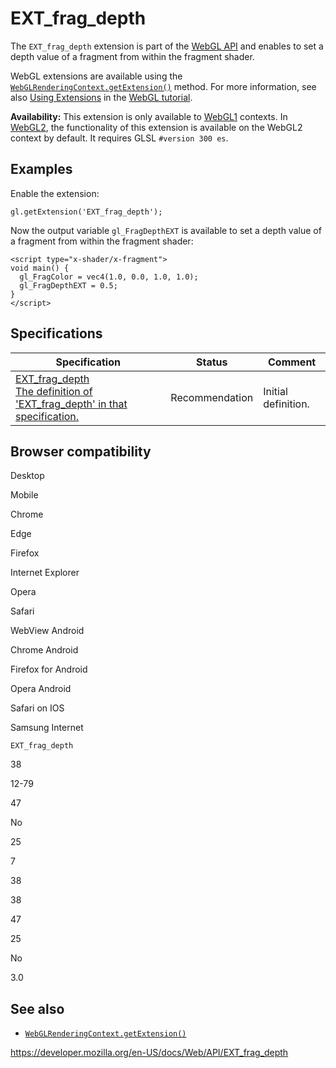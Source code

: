 EXT\_frag\_depth
================

The `EXT_frag_depth` extension is part of the [WebGL API](webgl_api) and enables to set a depth value of a fragment from within the fragment shader.

WebGL extensions are available using the [`WebGLRenderingContext.getExtension()`](webglrenderingcontext/getextension) method. For more information, see also [Using Extensions](webgl_api/using_extensions) in the [WebGL tutorial](webgl_api/tutorial).

**Availability:** This extension is only available to [WebGL1](webglrenderingcontext) contexts. In [WebGL2](webgl2renderingcontext), the functionality of this extension is available on the WebGL2 context by default. It requires GLSL `#version 300 es`.

Examples
--------

Enable the extension:

    gl.getExtension('EXT_frag_depth');

Now the output variable `gl_FragDepthEXT` is available to set a depth value of a fragment from within the fragment shader:

    <script type="x-shader/x-fragment">
    void main() {
      gl_FragColor = vec4(1.0, 0.0, 1.0, 1.0);
      gl_FragDepthEXT = 0.5;
    }
    </script>

Specifications
--------------

<table><thead><tr class="header"><th>Specification</th><th>Status</th><th>Comment</th></tr></thead><tbody><tr class="odd"><td><a href="https://www.khronos.org/registry/webgl/extensions/EXT_frag_depth/">EXT_frag_depth<br />
<span class="small">The definition of 'EXT_frag_depth' in that specification.</span></a></td><td><span class="spec-rec">Recommendation</span></td><td>Initial definition.</td></tr></tbody></table>

Browser compatibility
---------------------

Desktop

Mobile

Chrome

Edge

Firefox

Internet Explorer

Opera

Safari

WebView Android

Chrome Android

Firefox for Android

Opera Android

Safari on IOS

Samsung Internet

`EXT_frag_depth`

38

12-79

47

No

25

7

38

38

47

25

No

3.0

See also
--------

-   [`WebGLRenderingContext.getExtension()`](webglrenderingcontext/getextension)

<a href="https://developer.mozilla.org/en-US/docs/Web/API/EXT_frag_depth" class="_attribution-link">https://developer.mozilla.org/en-US/docs/Web/API/EXT_frag_depth</a>
